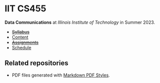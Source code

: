 # IIT CS455

**Data Communications** at
*Illinois Institute of Technology* in
Summer 2023.

- ~~[Syllabus](https://github.com/hendraanggrian/IIT-CS455/blob/assets/syllabus.pdf)~~
- [Content](https://github.com/hendraanggrian/IIT-CS455/tree/assets/)
- ~~[Assignments](assignments/)~~
- [Schedule](.ical/)

## Related repositories

- PDF files generated with [Markdown PDF Styles](https://github.com/hendraanggrian/markdown-pdf-styles/).
